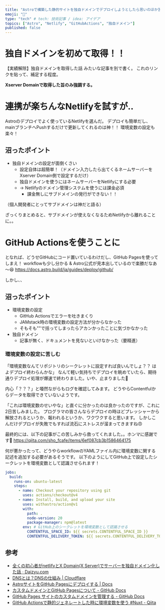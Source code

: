 ```yaml
---
title: "Astroで構築した静的サイトを独自ドメインでデプロイしようとしたら思いのほか苦労した話"
emoji: "🥵"
type: "tech" # tech: 技術記事 / idea: アイデア
topics: ["Astro", "Netlify", "GitHubActions", "独自ドメイン"]
published: false
---
```

# 独自ドメインを初めて取得！！
【実績解除】独自ドメインを取得した話 みたいな記事を別で書く。
これのリンクを貼って、補足する程度。

**Xserver Domainで取得した旨のみ強調する。**

# 連携が楽ちんなNetlifyを試すが..
Astroのデプロイでよく使っているNetlifyを選んだ。
デプロイも簡単だし、mainブランチへPushするだけで更新してくれるのは神！！
環境変数の設定も楽々！

## 沼ったポイント
- 独自ドメインの設定が面倒くさい
  - 設定自体は超簡単！（ドメイン入力したら出てくるネームサーバーをXserver Domain側で設定するだけ）
  - 独自ドメインを使うにはネームサーバーをNetlifyにする必要
  - → Netlifyのドメイン管理システムを使うには課金必須
    - 課金無しにサブドメインの発行ができない！！

（個人開発者にとってサブドメインは神だと語る）

ざっくりまとめると、サブドメインが使えなくなるためNetlifyから離れることに。。

# GitHub Actionsを使うことに
となれば、どうせGitHubにコード置いているわけだし、GitHub Pagesを使ってしまえ！
workflowも少し分かる & Astro公式が見本出しているので楽勝だなあ～😆
https://docs.astro.build/ja/guides/deploy/github/

しかし、、

## 沼ったポイント
- 環境変数の設定
  - GitHub Actionsでエラーを吐きまくり
  - JAMstack時の環境変数の設定方法が分からなかった
  - そもそも""で括ってしまったらアカンかったことに気づかなかった
- 独自ドメイン
  - 記事が無く、ドキュメントを見ないといけなかった（要精進）

### 環境変数の設定に苦しむ
「環境変数なんてリポジトリのシークレットに設定すれば良いんでしょ？？ はよデプロイ終わらんかな」
なんて軽い気持ちでデプロイを眺めていたら、期待通りデプロイ処理が爆速で終わりました。いや、止まりました🛑

内心「？？？」と唖然ながらもログを確認してみます。
どうやらContentfulからデータを取得できていないようです。

「これは環境変数のせいやな」と直ぐに分かったのは良かったのですが、これに2日苦しみました。
プログラマの皆さんならデプロイの時ほどプレッシャーから解放されるというか、報われるというか、ワクワクすると思います。
しかしこんだけデプロイが失敗でもすれば流石にストレスが溜まってきますね😠

最終的には、以下の記事がこの苦しみから救ってくれました。。ホンマに感謝です🙏
https://qiita.com/sho_fcafe/items/6ef087cb3b1586464175

何が悪かったって、どうやらworkflowのYAMLファイル内に環境変数に関する記述を追加する必要があるそうです。
以下のようにしてGitHub上で設定したシークレットを環境変数として認識させられます！

```yaml
jobs:
  build:
    runs-on: ubuntu-latest
    steps:
      - name: Checkout your repository using git
        uses: actions/checkout@v4
      - name: Install, build, and upload your site
        uses: withastro/action@v1
        with:
          path: .
          node-version: 20
          package-manager: npm@latest
        env: # GitHub上のシークレットを環境変数として認識させる
          CONTENTFUL_SPACE_ID: ${{ secrets.CONTENTFUL_SPACE_ID }}
          CONTENTFUL_DELIVERY_TOKEN: ${{ secrets.CONTENTFUL_DELIVERY_TOKEN }}
```



## 参考
- [全くの初心者がnetlifyとX Domain(X Server)でサーバーを独自ドメイン化した話 · Daizyu.com](https://daizyu.com/posts/2020-05-07-001/)
- [DNSとは？DNSの仕組み | Cloudflare](https://www.cloudflare.com/ja-jp/learning/dns/what-is-dns/)
- [AstroサイトをGitHub Pagesにデプロイする | Docs](https://docs.astro.build/ja/guides/deploy/github/)
- [カスタムドメインとGitHub Pagesについて - GitHub Docs](https://docs.github.com/ja/pages/configuring-a-custom-domain-for-your-github-pages-site/about-custom-domains-and-github-pages)
- [GitHub Pages サイトのカスタムドメインを管理する - GitHub Docs](https://docs.github.com/ja/pages/configuring-a-custom-domain-for-your-github-pages-site/managing-a-custom-domain-for-your-github-pages-site#configuring-a-subdomain)
- [GitHub Actionsで静的ジェネレートした時に環境変数を使う #Nuxt - Qiita](https://qiita.com/sho_fcafe/items/6ef087cb3b1586464175)
